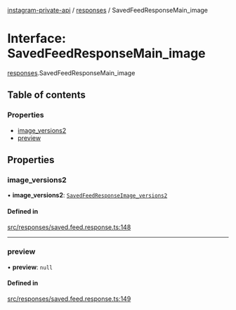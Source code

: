 [instagram-private-api](../../README.md) / [responses](../../modules/responses.md) / SavedFeedResponseMain_image

# Interface: SavedFeedResponseMain\_image

[responses](../../modules/responses.md).SavedFeedResponseMain_image

## Table of contents

### Properties

- [image\_versions2](SavedFeedResponseMain_image.md#image_versions2)
- [preview](SavedFeedResponseMain_image.md#preview)

## Properties

### image\_versions2

• **image\_versions2**: [`SavedFeedResponseImage_versions2`](SavedFeedResponseImage_versions2.md)

#### Defined in

[src/responses/saved.feed.response.ts:148](https://github.com/Nerixyz/instagram-private-api/blob/4971f34/src/responses/saved.feed.response.ts#L148)

___

### preview

• **preview**: ``null``

#### Defined in

[src/responses/saved.feed.response.ts:149](https://github.com/Nerixyz/instagram-private-api/blob/4971f34/src/responses/saved.feed.response.ts#L149)
